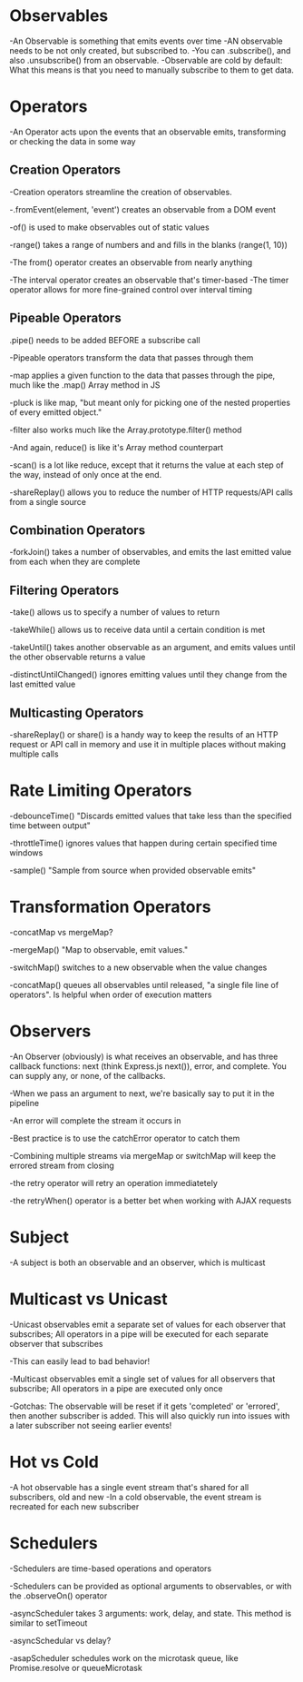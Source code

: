 # Observables
-An Observable is something that emits events over time
 -AN observable needs to be not only created, but subscribed to.
 -You can .subscribe(), and also .unsubscribe() from an observable.
 -Observable are cold by default: What this means is that you need to manually subscribe to them to get data.

# Operators
-An Operator acts upon the events that an observable emits, transforming or checking the data in some way

## Creation Operators

-Creation operators streamline the creation of observables.

-.fromEvent(element, 'event') creates an observable from a DOM event

-of() is used to make observables out of static values

-range() takes a range of numbers and and fills in the blanks (range(1, 10))

-The from() operator creates an observable from nearly anything

-The interval operator creates an observable that's timer-based
  -The timer operator allows for more fine-grained control over interval timing

## Pipeable Operators

.pipe() needs to be added BEFORE a subscribe call

-Pipeable operators transform the data that passes through them

-map applies a given function to the data that passes through the pipe, much like the .map() Array method in JS

-pluck is like map, "but meant only for picking one of the nested properties of every emitted object."

-filter also works much like the Array.prototype.filter() method

-And again, reduce() is like it's Array method counterpart

-scan() is a lot like reduce, except that it returns the value at each step of the way, instead of only once at the end.

-shareReplay() allows you to reduce the number of HTTP requests/API calls from a single source

## Combination Operators

-forkJoin() takes a number of observables, and emits the last emitted value from each when they are complete

## Filtering Operators

-take() allows us to specify a number of values to return

-takeWhile() allows us to receive data until a certain condition is met

-takeUntil() takes another observable as an argument, and emits values until the other observable returns a value

-distinctUntilChanged() ignores emitting values until they change from the last emitted value

## Multicasting Operators

-shareReplay() or share() is a handy way to keep the results of an HTTP request or API call in memory and use it in multiple places without making multiple calls

# Rate Limiting Operators

-debounceTime() "Discards emitted values that take less than the specified time between output"

-throttleTime() ignores values that happen during certain specified time windows

-sample()  "Sample from source when provided observable emits"

# Transformation Operators

-concatMap vs mergeMap?

-mergeMap() "Map to observable, emit values."

-switchMap() switches to a new observable when the value changes

-concatMap() queues all observables until released, "a single file line of operators". Is helpful when order of execution matters



# Observers
  
-An Observer (obviously) is what receives an observable, and has three callback functions: next (think Express.js next()), error, and complete. You can supply any, or none, of the callbacks.

-When we pass an argument to next, we're basically say to put it in the pipeline

-An error will complete the stream it occurs in

-Best practice is to use the catchError operator to catch them

-Combining multiple streams via mergeMap or switchMap will keep the errored stream from closing

-the retry operator will retry an operation immediatetely

-the retryWhen() operator is a better bet when working with AJAX requests

# Subject

-A subject is both an observable and an observer, which is multicast

# Multicast vs Unicast

-Unicast observables emit a separate set of values for each observer that subscribes; All operators in a pipe
will be executed for each separate observer that subscribes

-This can easily lead to bad behavior!

-Multicast observables emit a single set of values for all observers that subscribe; All operators in a pipe are
executed only once

-Gotchas: The observable will be reset if it gets 'completed' or 'errored', then another subscriber is added. This will
also quickly run into issues with a later subscriber not seeing earlier events!

# Hot vs Cold

-A hot observable has a single event stream that's shared for all subscribers, old and new
-In a cold observable, the event stream is recreated for each new subscriber

# Schedulers

-Schedulers are time-based operations and operators

-Schedulers can be provided as optional arguments to observables, or with the .observeOn() operator

-asyncScheduler takes 3 arguments: work, delay, and state. This method is similar to setTimeout

-asyncSchedular vs delay?

-asapScheduler schedules work on the microtask queue, like Promise.resolve or queueMicrotask





    
